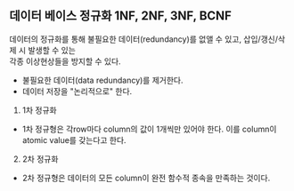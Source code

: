 ## 데이터 베이스 정규화 1NF, 2NF, 3NF, BCNF

데이터의 정규화를 통해 불필요한 데이터(redundancy)를 없앨 수 있고, 삽입/갱신/삭제 시 발생할 수 있는  
각종 이상현상들을 방지할 수 있다.

* 불필요한 데이터(data redundancy)를 제거한다.
* 데이터 저장을 "논리적으로" 한다.

1. 1차 정규화

* 1차 정규형은 각row마다 column의 값이 1개씩만 있어야 한다. 이를 column이 atomic value를 갖는다고 한다. 

2. 2차 정규화

* 2차 정규형은 데이터의 모든 column이 완전 함수적 종속을 만족하는 것이다.
